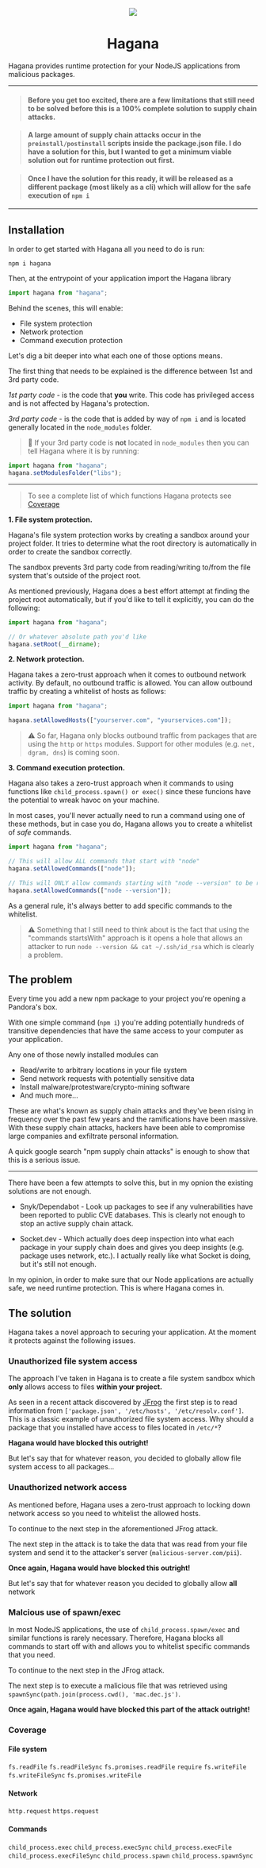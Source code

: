 <p align="center">
<img src="https://raw.githubusercontent.com/yaakov123/hagana/master/assets/hagana.svg">
<h1 align="center">Hagana</h1>
</p>

Hagana provides runtime protection for your NodeJS applications from malicious packages.

---

> #### Before you get too excited, there are a few limitations that still need to be solved before this is a 100% complete solution to supply chain attacks.

> #### A large amount of supply chain attacks occur in the `preinstall/postinstall` scripts inside the package.json file. I do have a solution for this, but I wanted to get a minimum viable solution out for runtime protection out first.

> #### Once I have the solution for this ready, it will be released as a different package (most likely as a cli) which will allow for the safe execution of `npm i`

---

## **Installation**

In order to get started with Hagana all you need to do is run:

```console
npm i hagana
```

Then, at the entrypoint of your application import the Hagana library

```javascript
import hagana from "hagana";
```

Behind the scenes, this will enable:

- File system protection
- Network protection
- Command execution protection

Let's dig a bit deeper into what each one of those options means.

The first thing that needs to be explained is the difference between 1st and 3rd party code.

_1st party code_ - is the code that **you** write. This code has privileged access and is not affected by Hagana's protection.

_3rd party code_ - is the code that is added by way of `npm i` and is located generally located in the `node_modules` folder.

> 💭 If your 3rd party code is **not** located in `node_modules` then you can tell Hagana where it is by running:

```js
import hagana from "hagana";
hagana.setModulesFolder("libs");
```

---

> To see a complete list of which functions Hagana protects see [Coverage](#coverage)

**1. File system protection.**

Hagana's file system protection works by creating a sandbox around your project folder. It tries to determine what the root directory is automatically in order to create the sandbox correctly.

The sandbox prevents 3rd party code from reading/writing to/from the file system that's outside of the project root.

As mentioned previously, Hagana does a best effort attempt at finding the project root automatically, but if you'd like to tell it explicitly, you can do the following:

```js
import hagana from "hagana";

// Or whatever absolute path you'd like
hagana.setRoot(__dirname);
```

**2. Network protection.**

Hagana takes a zero-trust approach when it comes to outbound network activity. By default, no outbound traffic is allowed. You can allow outbound traffic by creating a whitelist of hosts as follows:

```js
import hagana from "hagana";

hagana.setAllowedHosts(["yourserver.com", "yourservices.com"]);
```

> ⚠️ So far, Hagana only blocks outbound traffic from packages that are using the `http` or `https` modules. Support for other modules (e.g. `net, dgram, dns`) is coming soon.

**3. Command execution protection.**

Hagana also takes a zero-trust approach when it commands to using functions like `child_process.spawn() or exec()` since these funcions have the potential to wreak havoc on your machine.

In most cases, you'll never actually need to run a command using one of these methods, but in case you do, Hagana allows you to create a whitelist of _safe_ commands.

```js
import hagana from "hagana";

// This will allow ALL commands that start with "node"
hagana.setAllowedCommands(["node"]);

// This will ONLY allow commands starting with "node --version" to be run
hagana.setAllowedCommands(["node --version"]);
```

As a general rule, it's always better to add specific commands to the whitelist.

> ⚠️ Something that I still need to think about is the fact that using the "commands startsWith" approach is it opens a hole that allows an attacker to run `node --version && cat ~/.ssh/id_rsa` which is clearly a problem.

## **The problem**

Every time you add a new npm package to your project you're opening a Pandora's box.

With one simple command (`npm i`) you're adding potentially hundreds of
transitive dependencies that have the same access to your computer as your application.

Any one of those newly installed modules can

- Read/write to arbitrary locations in your file system
- Send network requests with potentially sensitive data
- Install malware/protestware/crypto-mining software
- And much more...

These are what's known as supply chain attacks and they've been rising in frequency over the
past few years and the ramifications have been massive. With these supply chain attacks, hackers
have been able to compromise large companies and exfiltrate personal information.

A quick google search "npm supply chain attacks" is enough to show that this is a serious issue.

---

There have been a few attempts to solve this, but in my opnion the existing solutions are not enough.

- Snyk/Dependabot - Look up packages to see if any vulnerabilities have been reported to public CVE databases. This is clearly not enough to stop an active supply chain attack.

- Socket.dev - Which actually does deep inspection into what each package in your supply chain does and gives you deep insights (e.g. package uses network, etc.). I actually really like what Socket is doing, but it's still not enough.

In my opinion, in order to make sure that our Node applications are actually safe, we need runtime protection. This is where Hagana comes in.

## **The solution**

Hagana takes a novel approach to securing your application. At the moment it protects against the following issues.

### **Unauthorized file system access**

The approach I've taken in Hagana is to create a file system sandbox which **only** allows access to files **within your project.**

As seen in a recent attack discovered by [JFrog](https://jfrog.com/blog/npm-supply-chain-attack-targets-german-based-companies/) the first step is to read information from `['package.json', '/etc/hosts', '/etc/resolv.conf']`.
This is a classic example of unauthorized file system access. Why should a package that you installed have access to files located in `/etc/*`?

**Hagana would have blocked this outright!**

But let's say that for whatever reason, you decided to globally allow file system access to all packages...

### **Unauthorized network access**

As mentioned before, Hagana uses a zero-trust approach to locking down network access so you need to whitelist the allowed hosts.

To continue to the next step in the aforementioned JFrog attack.

The next step in the attack is to take the data that was read from your file system and send it to the attacker's server (`malicious-server.com/pii`).

**Once again, Hagana would have blocked this outright!**

But let's say that for whatever reason you decided to globally allow **all** network

### **Malcious use of spawn/exec**

In most NodeJS applications, the use of `child_process.spawn/exec` and similar functions is rarely necessary. Therefore, Hagana blocks all commands to start off with and allows you to whitelist specific commands that you need.

To continue to the next step in the JFrog attack.

The next step is to execute a malicious file that was retrieved using `spawnSync(path.join(process.cwd(), 'mac.dec.js')`.

**Once again, Hagana would have blocked this part of the attack outright!**

### Coverage

#### File system

`fs.readFile`
`fs.readFileSync`
`fs.promises.readFile`
`require`
`fs.writeFile`
`fs.writeFileSync`
`fs.promises.writeFile`

#### Network

`http.request`
`https.request`

#### Commands

`child_process.exec`
`child_process.execSync`
`child_process.execFile`
`child_process.execFileSync`
`child_process.spawn`
`child_process.spawnSync`
